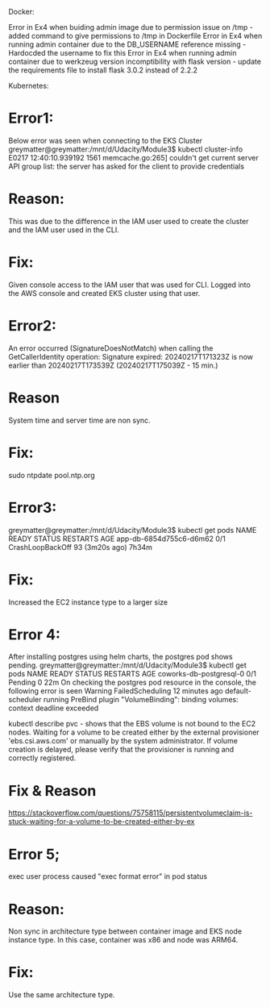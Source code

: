 Docker:

Error in Ex4 when buiding admin image due to permission issue on /tmp - added command to give permissions to /tmp in Dockerfile
Error in Ex4 when running admin container due to the DB_USERNAME reference missing - Hardocded the username to fix this
Error in Ex4 when running admin container due to werkzeug version incomptibility with flask version - update the requirements file to install flask 3.0.2 instead of 2.2.2


Kubernetes:

# Error1: 
Below error was seen when connecting to the EKS Cluster
greymatter@greymatter:/mnt/d/Udacity/Module3$ kubectl cluster-info
E0217 12:40:10.939192    1561 memcache.go:265] couldn't get current server API group list: the server has asked for the client to provide credentials

# Reason:
This was due to the difference in the IAM user used to create the cluster and the IAM user used in the CLI.

# Fix:
Given console access to the IAM user that was used for CLI.
Logged into the AWS console and created EKS cluster using that user.


# Error2:
An error occurred (SignatureDoesNotMatch) when calling the GetCallerIdentity operation: Signature expired: 20240217T171323Z is now earlier than 20240217T173539Z (20240217T175039Z - 15 min.)

# Reason
System time and server time are non sync.

# Fix:
sudo ntpdate pool.ntp.org

# Error3:
greymatter@greymatter:/mnt/d/Udacity/Module3$ kubectl get pods
NAME                      READY   STATUS             RESTARTS         AGE
app-db-6854d755c6-d6m62   0/1     CrashLoopBackOff   93 (3m20s ago)   7h34m

# Fix:
Increased the EC2 instance type to a larger size


# Error 4:
After installing postgres using helm charts, the postgres pod shows pending.
        greymatter@greymatter:/mnt/d/Udacity/Module3$ kubectl get pods
        NAME                      READY   STATUS    RESTARTS   AGE
        coworks-db-postgresql-0   0/1     Pending   0          22m
On checking the postgres pod resource in the console, the following error is seen
    Warning	FailedScheduling	12 minutes ago	default-scheduler	running PreBind plugin "VolumeBinding": binding volumes: context deadline exceeded

kubectl describe pvc - shows that the EBS volume is not bound to the EC2 nodes.
     Waiting for a volume to be created either by the external provisioner 'ebs.csi.aws.com' or manually by the system administrator. If volume creation is delayed, please verify that the provisioner is running and correctly registered.

# Fix & Reason
https://stackoverflow.com/questions/75758115/persistentvolumeclaim-is-stuck-waiting-for-a-volume-to-be-created-either-by-ex



# Error 5;
exec user process caused "exec format error" in pod status
# Reason:
Non sync in architecture type between container image and EKS node instance type. In this case, container was x86 and node was ARM64.
# Fix:
Use the same architecture type.
